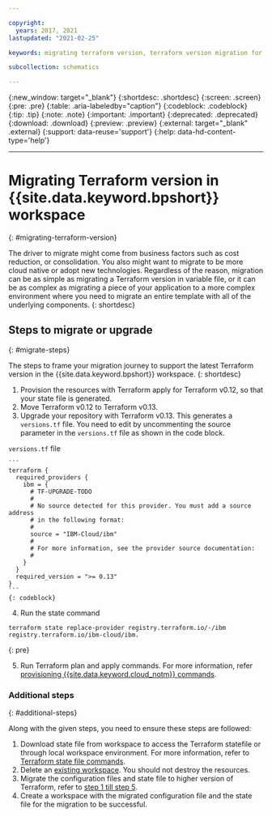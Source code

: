 ```yaml
---

copyright:
  years: 2017, 2021
lastupdated: "2021-02-25"

keywords: migrating terraform version, terraform version migration for schematics 

subcollection: schematics

---
```


{:new_window: target="_blank"}
{:shortdesc: .shortdesc}
{:screen: .screen}
{:pre: .pre}
{:table: .aria-labeledby="caption"}
{:codeblock: .codeblock}
{:tip: .tip}
{:note: .note}
{:important: .important}
{:deprecated: .deprecated}
{:download: .download}
{:preview: .preview}
{:external: target="_blank" .external}
{:support: data-reuse='support'}
{:help: data-hd-content-type='help'}

---

# Migrating Terraform version in {{site.data.keyword.bpshort}} workspace
{: #migrating-terraform-version}

The driver to migrate might come from business factors such as cost reduction, or consolidation. You also might want to migrate to be more cloud native or adopt new technologies. Regardless of the reason, migration can be as simple as migrating a Terraform version in variable file, or it can be as complex as migrating a piece of your application to a more complex environment where you need to migrate an entire template with all of the underlying components.
{: shortdesc}

## Steps to migrate or upgrade
{: #migrate-steps}

The steps to frame your migration journey to support the latest Terraform version in the {{site.data.keyword.bpshort}} workspace.
{: shortdesc}

1. Provision the resources with Terraform apply for Terraform v0.12, so that your state file is generated.
2. Move Terraform v0.12 to Terraform v0.13.
3. Upgrade your repository with Terraform v0.13. This generates a `versions.tf` file. You need to edit by uncommenting the source parameter in the `versions.tf` file as shown in the code block.

  `versions.tf` file

    ```
    terraform {
      required_providers {
        ibm = {
          # TF-UPGRADE-TODO
          #
          # No source detected for this provider. You must add a source address
          # in the following format:
          #
          source = "IBM-Cloud/ibm"
          #
          # For more information, see the provider source documentation:
          #
        }
      }
      required_version = ">= 0.13"
    } 
    ```
    {: codeblock}
4. Run the state command 
  
  ```
  terraform state replace-provider registry.terraform.io/-/ibm registry.terraform.io/ibm-cloud/ibm.

  ```
  {: pre}

5. Run Terraform plan and apply commands. For more information, refer [provisioning {{site.data.keyword.cloud_notm}} commands](/docs/ibm-cloud-provider-for-terraform?topic=ibm-cloud-provider-for-terraform-manage_resources#provision_resources).

### Additional steps
{: #additional-steps}

Along with the given steps, you need to ensure these steps are followed:

1. Download state file from workspace to access the Terraform statefile or through local workspace environment. For more information, refer to [Terraform state file commands](/docs/schematics?topic=schematics-schematics-cli-reference#statefile-cmds).
2. Delete an [existing workspace](/docs/schematics?topic=schematics-schematics-cli-reference#schematics-workspace-delete). You should not destroy the resources.
3. Migrate the configuration files and state file to higher version of Terraform, refer to [step 1 till step 5](#migrate-steps).
4. Create a workspace with the migrated configuration file and the state file for the migration to be successful.

